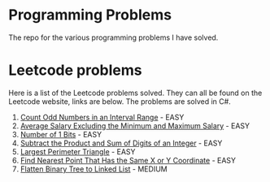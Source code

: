 # Programming Problems
The repo for the various programming problems I have solved. 

# Leetcode problems
Here is a list of the Leetcode problems solved. They can all be found on the Leetcode website, links are below. The problems are solved in C#. 

1. [Count Odd Numbers in an Interval Range](https://leetcode.com/problems/count-odd-numbers-in-an-interval-range/) - EASY
2. [Average Salary Excluding the Minimum and Maximum Salary](https://leetcode.com/problems/average-salary-excluding-the-minimum-and-maximum-salary/) - EASY
3. [Number of 1 Bits](https://leetcode.com/problems/number-of-1-bits/) - EASY
4. [Subtract the Product and Sum of Digits of an Integer](https://leetcode.com/problems/subtract-the-product-and-sum-of-digits-of-an-integer/) - EASY
5. [Largest Perimeter Triangle](https://leetcode.com/problems/largest-perimeter-triangle/) - EASY
6. [Find Nearest Point That Has the Same X or Y Coordinate](https://leetcode.com/problems/find-nearest-point-that-has-the-same-x-or-y-coordinate/) - EASY
7. [Flatten Binary Tree to Linked List](https://leetcode.com/problems/flatten-binary-tree-to-linked-list/) - MEDIUM



